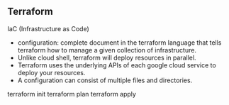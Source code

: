 ## Terraform

IaC (Infrastructure as Code)

- configuration: complete document in the terraform language that tells terraform how to manage a given collection of infrastructure.
- Unlike cloud shell, terraform will deploy resources in parallel.
- Terraform uses the underlying APIs of each google cloud service to deploy your resources.
- A configuration can consist of multiple files and directories.

terraform init
terraform plan
terraform apply
